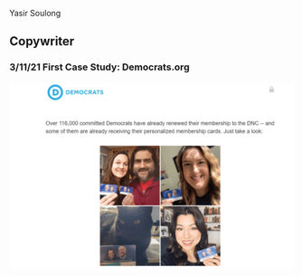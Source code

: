  Yasir Soulong
## Copywriter



### 3/11/21 First Case Study: Democrats.org

![democrats 1](democrats_Img/democrats_1.PNG?raw=true)


